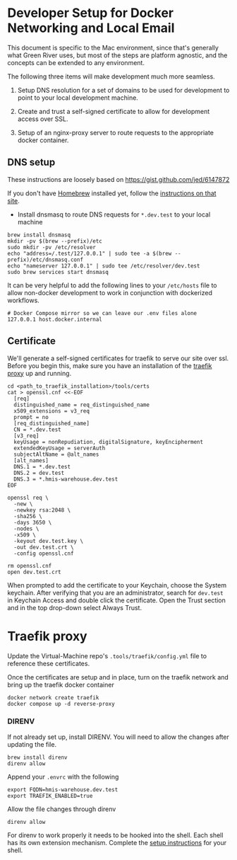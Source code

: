 # Developer Setup for Docker Networking and Local Email

This document is specific to the Mac environment, since that's generally what Green River uses, but most of the steps are platform agnostic, and the concepts can be extended to any environment.

The following three items will make development much more seamless.

1. Setup DNS resolution for a set of domains to be used for development to point to your local development machine.

2. Create and trust a self-signed certificate to allow for development access over SSL.

3. Setup of an nginx-proxy server to route requests to the appropriate docker container.

## DNS setup
These instructions are loosely based on https://gist.github.com/jed/6147872

If you don't have [Homebrew](http://brew.sh/) installed yet, follow the [instructions on that site](http://brew.sh/).

* Install dnsmasq to route DNS requests for `*.dev.test` to your local machine
```
brew install dnsmasq
mkdir -pv $(brew --prefix)/etc
sudo mkdir -pv /etc/resolver
echo "address=/.test/127.0.0.1" | sudo tee -a $(brew --prefix)/etc/dnsmasq.conf
echo "nameserver 127.0.0.1" | sudo tee /etc/resolver/dev.test
sudo brew services start dnsmasq
```

It can be very helpful to add the following lines to your `/etc/hosts` file to allow non-docker development to work in conjunction with dockerized workflows.

```
# Docker Compose mirror so we can leave our .env files alone
127.0.0.1 host.docker.internal
```

## Certificate
We'll generate a self-signed certificates for traefik to serve our site over ssl. Before you begin this, make sure you have an installation of the [traefik proxy](http://traefik.io) up and running. 
```
cd <path_to_traefik_installation>/tools/certs  
cat > openssl.cnf <<-EOF
  [req]
  distinguished_name = req_distinguished_name
  x509_extensions = v3_req
  prompt = no
  [req_distinguished_name]
  CN = *.dev.test
  [v3_req]
  keyUsage = nonRepudiation, digitalSignature, keyEncipherment
  extendedKeyUsage = serverAuth
  subjectAltName = @alt_names
  [alt_names]
  DNS.1 = *.dev.test
  DNS.2 = dev.test
  DNS.3 = *.hmis-warehouse.dev.test
EOF

openssl req \
  -new \
  -newkey rsa:2048 \
  -sha256 \
  -days 3650 \
  -nodes \
  -x509 \
  -keyout dev.test.key \
  -out dev.test.crt \
  -config openssl.cnf

rm openssl.cnf
open dev.test.crt
```

When prompted to add the certificate to your Keychain, choose the System keychain.  After verifying that you are an administrator, search for `dev.test` in Keychain Access and double click the certificate.  Open the Trust section and in the top drop-down select Always Trust.

# Traefik proxy

Update the Virtual-Machine repo's `.tools/traefik/config.yml` file to reference these certificates.

Once the certificates are setup and in place, turn on the traefik network and bring up the traefik docker container
```
docker network create traefik
docker compose up -d reverse-proxy
```

### DIRENV

If not already set up, install DIRENV. You will need to allow the changes after updating the file.

```
brew install direnv
direnv allow
```

Append your `.envrc` with the following 

```
export FQDN=hmis-warehouse.dev.test
export TRAEFIK_ENABLED=true
```

Allow the file changes through direnv
```
direnv allow
```
For direnv to work properly it needs to be hooked into the shell. Each shell has its own extension mechanism. Complete the [setup instructions](https://direnv.net/docs/hook.html) for  your shell.
